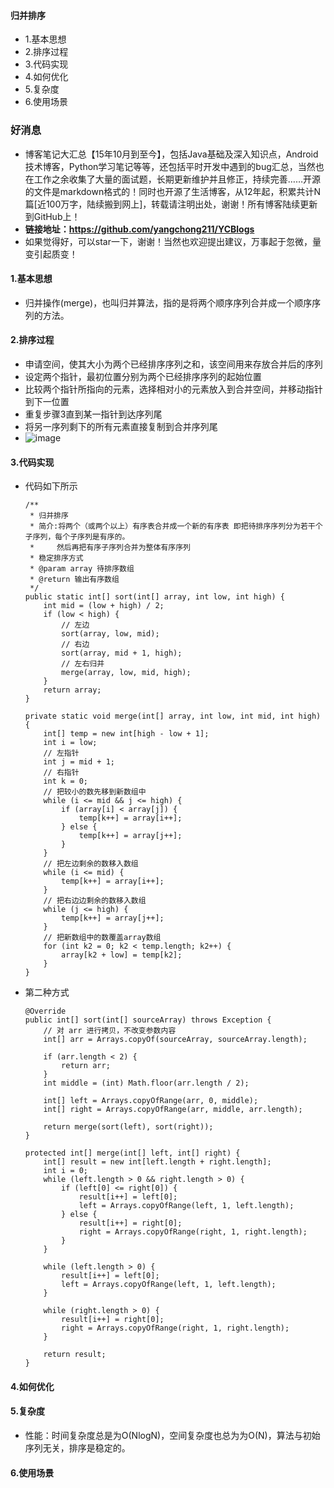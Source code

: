 #### 归并排序
- 1.基本思想
- 2.排序过程
- 3.代码实现
- 4.如何优化
- 5.复杂度
- 6.使用场景



### 好消息
- 博客笔记大汇总【15年10月到至今】，包括Java基础及深入知识点，Android技术博客，Python学习笔记等等，还包括平时开发中遇到的bug汇总，当然也在工作之余收集了大量的面试题，长期更新维护并且修正，持续完善……开源的文件是markdown格式的！同时也开源了生活博客，从12年起，积累共计N篇[近100万字，陆续搬到网上]，转载请注明出处，谢谢！所有博客陆续更新到GitHub上！
- **链接地址：https://github.com/yangchong211/YCBlogs**
- 如果觉得好，可以star一下，谢谢！当然也欢迎提出建议，万事起于忽微，量变引起质变！




#### 1.基本思想
- 归并操作(merge)，也叫归并算法，指的是将两个顺序序列合并成一个顺序序列的方法。



#### 2.排序过程
- 申请空间，使其大小为两个已经排序序列之和，该空间用来存放合并后的序列
- 设定两个指针，最初位置分别为两个已经排序序列的起始位置
- 比较两个指针所指向的元素，选择相对小的元素放入到合并空间，并移动指针到下一位置
- 重复步骤3直到某一指针到达序列尾
- 将另一序列剩下的所有元素直接复制到合并序列尾
- ![image](https://upload-images.jianshu.io/upload_images/4432347-09a3d2809433d06e.gif?imageMogr2/auto-orient/strip)


#### 3.代码实现
- 代码如下所示
    ```
    /**
     * 归并排序
     * 简介:将两个（或两个以上）有序表合并成一个新的有序表 即把待排序序列分为若干个子序列，每个子序列是有序的。
     *     然后再把有序子序列合并为整体有序序列
     * 稳定排序方式
     * @param array 待排序数组
     * @return 输出有序数组
     */ 
    public static int[] sort(int[] array, int low, int high) { 
        int mid = (low + high) / 2; 
        if (low < high) { 
            // 左边  
            sort(array, low, mid); 
            // 右边 
            sort(array, mid + 1, high); 
            // 左右归并  
            merge(array, low, mid, high); 
        }
        return array; 
    } 
    
    private static void merge(int[] array, int low, int mid, int high) {
        int[] temp = new int[high - low + 1]; 
        int i = low;
        // 左指针  
        int j = mid + 1;
        // 右指针  
        int k = 0; 
        // 把较小的数先移到新数组中  
        while (i <= mid && j <= high) { 
            if (array[i] < array[j]) { 
                temp[k++] = array[i++]; 
            } else { 
                temp[k++] = array[j++]; 
            } 
        } 
        // 把左边剩余的数移入数组  
        while (i <= mid) { 
            temp[k++] = array[i++]; 
        } 
        // 把右边边剩余的数移入数组  
        while (j <= high) { 
            temp[k++] = array[j++]; 
        } 
        // 把新数组中的数覆盖array数组  
        for (int k2 = 0; k2 < temp.length; k2++) { 
            array[k2 + low] = temp[k2]; 
        } 
    }
    ```


- 第二种方式
    ```
    @Override
    public int[] sort(int[] sourceArray) throws Exception {
        // 对 arr 进行拷贝，不改变参数内容
        int[] arr = Arrays.copyOf(sourceArray, sourceArray.length);
    
        if (arr.length < 2) {
            return arr;
        }
        int middle = (int) Math.floor(arr.length / 2);
    
        int[] left = Arrays.copyOfRange(arr, 0, middle);
        int[] right = Arrays.copyOfRange(arr, middle, arr.length);
    
        return merge(sort(left), sort(right));
    }
    
    protected int[] merge(int[] left, int[] right) {
        int[] result = new int[left.length + right.length];
        int i = 0;
        while (left.length > 0 && right.length > 0) {
            if (left[0] <= right[0]) {
                result[i++] = left[0];
                left = Arrays.copyOfRange(left, 1, left.length);
            } else {
                result[i++] = right[0];
                right = Arrays.copyOfRange(right, 1, right.length);
            }
        }
    
        while (left.length > 0) {
            result[i++] = left[0];
            left = Arrays.copyOfRange(left, 1, left.length);
        }
    
        while (right.length > 0) {
            result[i++] = right[0];
            right = Arrays.copyOfRange(right, 1, right.length);
        }
    
        return result;
    }
    ```



#### 4.如何优化


#### 5.复杂度
- 性能：时间复杂度总是为O(NlogN)，空间复杂度也总为为O(N)，算法与初始序列无关，排序是稳定的。



#### 6.使用场景



